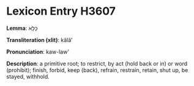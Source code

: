 # Lexicon Entry H3607

**Lemma**: כָּלָא

**Transliteration (xlit)**: kâlâʼ

**Pronunciation**: kaw-law'

**Description**:
a primitive root; to restrict, by act (hold back or in) or word (prohibit); finish, forbid, keep (back), refrain, restrain, retain, shut up, be stayed, withhold.
